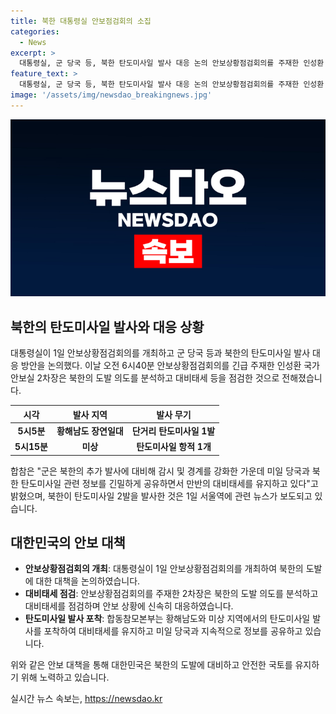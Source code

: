 ```yaml
---
title: 북한 대통령실 안보점검회의 소집
categories:
  - News
excerpt: >
  대통령실, 군 당국 등, 북한 탄도미사일 발사 대응 논의 안보상황점검회의를 주재한 인성환 국가안보실 2차장은 북한의 도발의도를 분석하고 대비태세 점검했다. 북한은 장연일대에서 탄도미사일 2발 발사, 군은 대비태세를 유지하며 미국과 정보를 공유 중이라고 전했다. 关련 뉴스가 떠오르고 있다.
feature_text: >
  대통령실, 군 당국 등, 북한 탄도미사일 발사 대응 논의 안보상황점검회의를 주재한 인성환 국가안보실 2차장은 북한의 도발의도를 분석하고 대비태세 점검했다. 북한은 장연일대에서 탄도미사일 2발 발사, 군은 대비태세를 유지하며 미국과 정보를 공유 중이라고 전했다. 关련 뉴스가 떠오르고 있다.
image: '/assets/img/newsdao_breakingnews.jpg'
---
```


<p><img src="/assets/img/newsdao_breakingnews.jpg" alt="pcversion 속보" /></p>

<h2 data-ke-size="size26">북한의 탄도미사일 발사와 대응 상황</h2>

<p data-ke-size="size16">대통령실이 1일 안보상황점검회의를 개최하고 군 당국 등과 북한의 탄도미사일 발사 대응 방안을 논의했다. 이날 오전 6시40분 안보상황점검회의를 긴급 주재한 인성환 국가안보실 2차장은 북한의 도발 의도를 분석하고 대비태세 등을 점검한 것으로 전해졌습니다.</p>

<table>
    <thead>
        <tr>
            <th><b>시각</b></th>
            <th><b>발사 지역</b></th>
            <th><b>발사 무기</b></th>
        </tr>
    </thead>
    <tbody>
        <tr>
            <td style="text-align: center; height: 17px;"><b>5시5분</b></td>
            <td style="text-align: center; height: 17px;"><b>황해남도 장연일대</b></td>
            <td style="text-align: center; height: 17px;"><b>단거리 탄도미사일 1발</b></td>
        </tr>
        <tr>
            <td style="text-align: center; height: 17px;"><b>5시15분</b></td>
            <td style="text-align: center; height: 17px;"><b>미상</b></td>
            <td style="text-align: center; height: 17px;"><b>탄도미사일 항적 1개</b></td>
        </tr>
    </tbody>
</table>

<p data-ke-size="size16">합참은 "군은 북한의 추가 발사에 대비해 감시 및 경계를 강화한 가운데 미일 당국과 북한 탄도미사일 관련 정보를 긴밀하게 공유하면서 만반의 대비태세를 유지하고 있다"고 밝혔으며, 북한이 탄도미사일 2발을 발사한 것은 1일 서울역에 관련 뉴스가 보도되고 있습니다.</p>

<h2 data-ke-size="size26">대한민국의 안보 대책</h2>

<ul>
    <li><b>안보상황점검회의 개최</b>: 대통령실이 1일 안보상황점검회의를 개최하여 북한의 도발에 대한 대책을 논의하였습니다.</li>
    <li><b>대비태세 점검</b>: 안보상황점검회의를 주재한 2차장은 북한의 도발 의도를 분석하고 대비태세를 점검하며 안보 상황에 신속히 대응하였습니다.</li>
    <li><b>탄도미사일 발사 포착</b>: 합동참모본부는 황해남도와 미상 지역에서의 탄도미사일 발사를 포착하여 대비태세를 유지하고 미일 당국과 지속적으로 정보를 공유하고 있습니다.</li>
</ul>

<p data-ke-size="size16">위와 같은 안보 대책을 통해 대한민국은 북한의 도발에 대비하고 안전한 국토를 유지하기 위해 노력하고 있습니다.</p>
실시간 뉴스 속보는, <a href="https://newsdao.kr" rel="dofollow">https://newsdao.kr</a>


